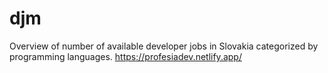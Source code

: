 # djm
 Overview of number of available developer jobs in Slovakia categorized by programming languages.
https://profesiadev.netlify.app/
